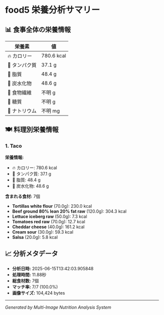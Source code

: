 # food5 栄養分析サマリー

## 📊 食事全体の栄養情報

| 栄養素 | 値 |
|--------|-----|
| 🔥 カロリー | 780.6 kcal |
| 🥩 タンパク質 | 37.1 g |
| 🧈 脂質 | 48.4 g |
| 🍞 炭水化物 | 48.6 g |
| 🌾 食物繊維 | 不明 g |
| 🍯 糖質 | 不明 g |
| 🧂 ナトリウム | 不明 mg |

## 🍽️ 料理別栄養情報

### 1. Taco

**栄養情報:**
- 🔥 カロリー: 780.6 kcal
- 🥩 タンパク質: 37.1 g
- 🧈 脂質: 48.4 g
- 🍞 炭水化物: 48.6 g

**含まれる食材:** 7個

- **Tortillas white flour** (70.0g): 230.0 kcal
- **Beef ground 80% lean 20% fat raw** (120.0g): 304.3 kcal
- **Lettuce iceberg raw** (50.0g): 7.3 kcal
- **Tomatoes red raw** (70.0g): 12.7 kcal
- **Cheddar cheese** (40.0g): 161.2 kcal
- **Cream sour** (30.0g): 59.3 kcal
- **Salsa** (20.0g): 5.8 kcal

## 📈 分析メタデータ

- **分析日時:** 2025-06-15T13:42:03.905848
- **処理時間:** 11.88秒
- **総食材数:** 7個
- **マッチ率:** 7/7 (100.0%)
- **画像サイズ:** 104,424 bytes

---
*Generated by Multi-Image Nutrition Analysis System*
